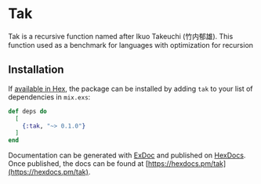 # Tak

Tak is a recursive function named after Ikuo Takeuchi (竹内郁雄). This function used as a benchmark for languages with optimization for recursion


## Installation

If [available in Hex](https://hex.pm/docs/publish), the package can be installed
by adding `tak` to your list of dependencies in `mix.exs`:

```elixir
def deps do
  [
    {:tak, "~> 0.1.0"}
  ]
end
```

Documentation can be generated with [ExDoc](https://github.com/elixir-lang/ex_doc)
and published on [HexDocs](https://hexdocs.pm). Once published, the docs can
be found at [https://hexdocs.pm/tak](https://hexdocs.pm/tak).

